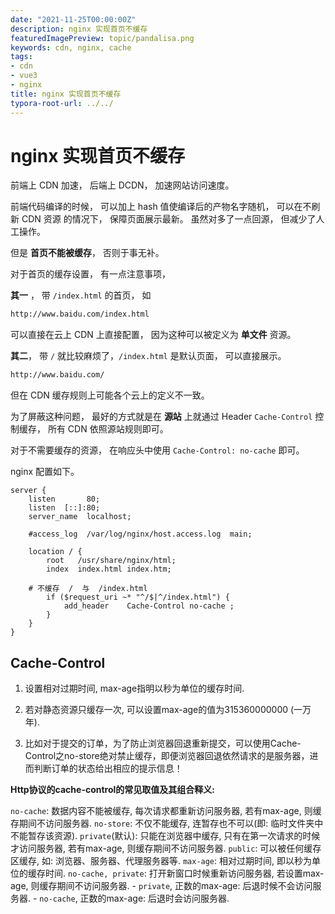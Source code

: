 ```yaml
---
date: "2021-11-25T00:00:00Z"
description: nginx 实现首页不缓存
featuredImagePreview: topic/pandalisa.png
keywords: cdn, nginx, cache
tags:
- cdn
- vue3
- nginx
title: nginx 实现首页不缓存
typora-root-url: ../../
---
```


# nginx 实现首页不缓存 

前端上 CDN 加速， 后端上 DCDN， 加速网站访问速度。

前端代码编译的时候， 可以加上 hash 值使编译后的产物名字随机， 可以在不刷新 CDN 资源 的情况下， 保障页面展示最新。 虽然对多了一点回源， 但减少了人工操作。

但是 **首页不能被缓存**， 否则于事无补。

对于首页的缓存设置， 有一点注意事项， 

**其一** ， 带 `/index.html` 的首页， 如

```bash
http://www.baidu.com/index.html
```

可以直接在云上 CDN 上直接配置， 因为这种可以被定义为 **单文件** 资源。



**其二**， 带 `/` 就比较麻烦了，`/index.html` 是默认页面， 可以直接展示。 

```bash
http://www.baidu.com/
```

但在 CDN 缓存规则上可能各个云上的定义不一致。



为了屏蔽这种问题， 最好的方式就是在 **源站** 上就通过 Header `Cache-Control` 控制缓存， 所有 CDN 依照源站规则即可。

对于不需要缓存的资源， 在响应头中使用  `Cache-Control: no-cache` 即可。

nginx 配置如下。

```properties
server {
    listen       80;
    listen  [::]:80;
    server_name  localhost;

    #access_log  /var/log/nginx/host.access.log  main;

    location / {
        root   /usr/share/nginx/html;
        index  index.html index.htm;

    # 不缓存  /  与  /index.html
        if ($request_uri ~* "^/$|^/index.html") {
            add_header    Cache-Control no-cache ;
        }
    }
}

```



## Cache-Control

1. 设置相对过期时间, max-age指明以秒为单位的缓存时间. 

2. 若对静态资源只缓存一次, 可以设置max-age的值为315360000000 (一万年). 
3. 比如对于提交的订单，为了防止浏览器回退重新提交，可以使用Cache-Control之no-store绝对禁止缓存，即便浏览器回退依然请求的是服务器，进而判断订单的状态给出相应的提示信息！

**Http协议的cache-control的常见取值及其组合释义:**

`no-cache`: 数据内容不能被缓存, 每次请求都重新访问服务器, 若有max-age, 则缓存期间不访问服务器.
`no-store`: 不仅不能缓存, 连暂存也不可以(即: 临时文件夹中不能暂存该资源).
`private`(默认): 只能在浏览器中缓存, 只有在第一次请求的时候才访问服务器, 若有max-age, 则缓存期间不访问服务器.
`public`: 可以被任何缓存区缓存, 如: 浏览器、服务器、代理服务器等.
`max-age`: 相对过期时间, 即以秒为单位的缓存时间.
`no-cache, private`: 打开新窗口时候重新访问服务器, 若设置max-age, 则缓存期间不访问服务器.
  \- `private`, 正数的max-age: 后退时候不会访问服务器.
  \- `no-cache`, 正数的max-age: 后退时会访问服务器.

